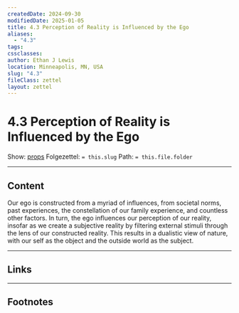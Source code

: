 ```yaml
---
createdDate: 2024-09-30
modifiedDate: 2025-01-05
title: 4.3 Perception of Reality is Influenced by the Ego
aliases:
  - "4.3"
tags: 
cssclasses: 
author: Ethan J Lewis
location: Minneapolis, MN, USA
slug: "4.3"
fileClass: zettel
layout: zettel
---
```


# 4.3 Perception of Reality is Influenced by the Ego

Show: [props](obsidian://adv-uri?vault=ejl-zk&commandid=properties%3Aopen-local)
Folgezettel: `= this.slug` 
Path: `= this.file.folder`
- - -

## Content

Our ego is constructed from a myriad of influences, from societal norms, past experiences, the constellation of our family experience, and countless other factors. In turn, the ego influences our perception of our reality, insofar as we create a subjective reality by filtering external stimuli through the lens of our constructed reality. This results in a dualistic view of nature, with our self as the object and the outside world as the subject.

- - -

## Links

- - -

## Footnotes